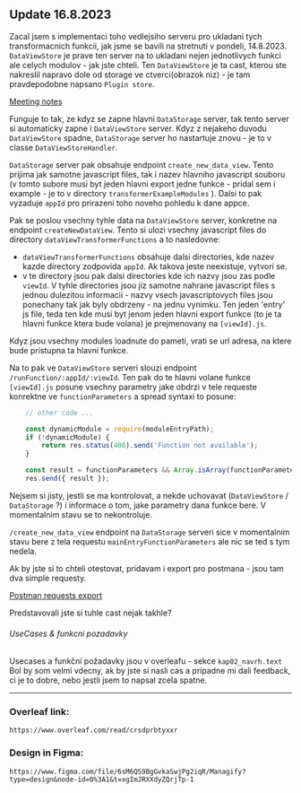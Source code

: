 ## Update 16.8.2023
Zacal jsem s implementaci toho vedlejsiho serveru pro ukladani tych transformacnich funkcii, jak jsme se bavili na stretnuti v pondeli, 14.8.2023. `DataViewStore` je prave ten server na to ukladani nejen jednotlivych funkci ale celych modulov - jak jste chteli. Ten `DataViewStore` je ta cast, kterou ste nakreslil napravo dole od storage ve ctverci(obrazok niz) - je tam pravdepodobne napsano `Plugin store`.

[Meeting notes](./README_RESOURCES//meeting_notes_14_8_2023.pdf)

Funguje to tak, ze kdyz se zapne hlavni `DataStorage` server, tak tento server si automaticky zapne i `DataViewStore` server. Kdyz z nejakeho duvodu `DataViewStore` spadne, `DataStorage` server ho nastartuje znovu - je to v classe `DataViewStoreHandler`.

`DataStorage` server pak obsahuje endpoint `create_new_data_view`. Tento prijima jak samotne javascript files, tak i nazev hlavniho javascript souboru (v tomto subore musi byt jeden hlavni export jedne funkce - pridal sem i example - je to v directory `transformerExampleModules` ). Dalsi to pak vyzaduje `appId` pro prirazeni toho noveho pohledu k dane appce.  

Pak se poslou vsechny tyhle data na `DataViewStore` server, konkretne na endpoint `createNewDataView`. Tento si ulozi vsechny javascript files do directory `dataViewTransformerFunctions` a to nasledovne:

- `dataViewTransformerFunctions` obsahuje dalsi directories, kde nazev kazde directory zodpovida `appId`. Ak takova jeste neexistuje, vytvori se.
- v te directory jsou pak dalsi directories kde ich nazvy jsou zas podle `viewId`. V tyhle directories jsou jiz samotne nahrane javascript files s jednou dulezitou informacii - nazvy vsech javascriptovych files jsou ponechany tak jak byly obdrzeny - na jednu vynimku. Ten jeden 'entry' js file, teda ten kde musi byt jenom jeden hlavni export funkce (to je ta hlavni funkce ktera bude volana) je prejmenovany na `[viewId].js`.
  
Kdyz jsou vsechny modules loadnute do pameti, vrati se url adresa, na ktere bude pristupna ta hlavni funkce.

Na to pak ve `DataViewStore` serveri slouzi endpoint `/runFunction/:appId/:viewId`. Ten pak do te hlavni volane funkce `[viewId].js` posune vsechny parametry jake obdrzi v tele requeste konrektne ve `functionParameters` a spread syntaxi to posune:

```js
    // other code ...

    const dynamicModule = require(moduleEntryPath);
    if (!dynamicModule) {
        return res.status(400).send('Function not available');
    }

    const result = functionParameters && Array.isArray(functionParameters) ? dynamicModule(...functionParameters) : dynamicModule();
    res.send({ result });
```

Nejsem si jisty, jestli se ma kontrolovat, a nekde uchovavat (`DataViewStore` / `DataStorage` ?) i informace o tom, jake parametry dana funkce bere. V momentalnim stavu se to nekontroluje.

`/create_new_data_view` endpoint na `DataStorage` serveri sice v momentalnim stavu bere z tela requestu `mainEntryFunctionParameters` ale nic se ted s tym nedela.

Ak by jste si to chteli otestovat, pridavam i export pro postmana - jsou tam dva simple requesty.

[Postman requests export](./Bakalarka.postman_collection.json)

Predstavovali jste si tuhle cast nejak takhle?

###### UseCases & funkcni pozadavky

Usecases a funkční požadavky jsou v overleafu - sekce `kap02_navrh.text` Bol by som velmi vdecny, ak by jste si nasli cas a pripadne mi dali feedback, ci je to dobre, nebo jestli jsem to napsal zcela spatne.

---

### Overleaf link: 
`https://www.overleaf.com/read/crsdprbtyxxr`

### Design in Figma: 
`https://www.figma.com/file/6sM6QS9BgGvkaSwjPg2iqR/Managify?type=design&node-id=0%3A1&t=xgImJRXXdyZQrjTp-1`